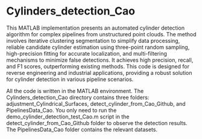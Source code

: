 # Cylinders_detection_Cao
 
 This MATLAB implementation presents an automated cylinder detection algorithm for complex pipelines from unstructured point clouds. The method involves iterative clustering segmentation to simplify data processing, reliable candidate cylinder estimation using three-point random sampling, high-precision fitting for accurate localization, and multi-filtering mechanisms to minimize false detections. It achieves high precision, recall, and F1 scores, outperforming existing methods. This code is designed for reverse engineering and industrial applications, providing a robust solution for cylinder detection in various pipeline scenarios.

All the code is written in the MATLAB environment. The Cylinders_detection_Cao directory contains three folders: adjustment_Cylindrical_Surfaces, detect_cylinder_from_Cao_Github, and PipelinesData_Cao. You only need to run the demo_cylinder_detection_test_Cao.m script in the detect_cylinder_from_Cao_Github folder to observe the detection results. The PipelinesData_Cao folder contains the relevant datasets.